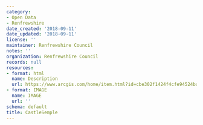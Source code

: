 ```yaml
---
category:
- Open Data
- Renfrewshire
date_created: '2018-09-11'
date_updated: '2018-09-11'
license: ''
maintainer: Renfrewshire Council
notes: ''
organization: Renfrewshire Council
records: null
resources:
- format: html
  name: Description
  url: https://www.arcgis.com/home/item.html?id=cbe302f1424f4cfe94524ba37dacf0c2
- format: IMAGE
  name: IMAGE
  url: ''
schema: default
title: CastleSemple
---
```

